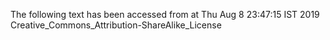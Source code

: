 The following text has been accessed from at Thu Aug 8 23:47:15 IST 2019
Creative_Commons_Attribution-ShareAlike_License
